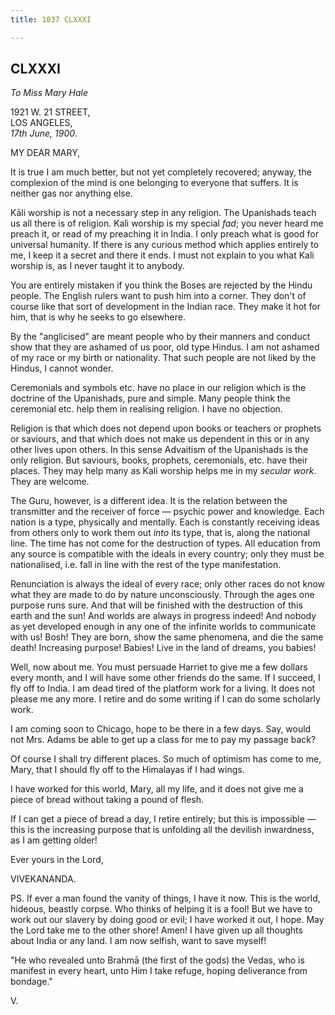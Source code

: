 ```yaml
---
title: 1037 CLXXXI

---
```

  

  


## CLXXXI

*To Miss Mary Hale*

1921 W. 21 STREET,  
LOS ANGELES,  
*17th June, 1900*.

MY DEAR MARY,

It is true I am much better, but not yet completely recovered; anyway,
the complexion of the mind is one belonging to everyone that suffers. It
is neither gas nor anything else.

Kāli worship is not a necessary step in any religion. The Upanishads
teach us all there is of religion. Kali worship is my special *fad*; you
never heard me preach it, or read of my preaching it in India. I only
preach what is good for universal humanity. If there is any curious
method which applies entirely to me, I keep it a secret and there it
ends. I must not explain to you what Kali worship is, as I never taught
it to anybody.

You are entirely mistaken if you think the Boses are rejected by the
Hindu people. The English rulers want to push him into a corner. They
don't of course like that sort of development in the Indian race. They
make it hot for him, that is why he seeks to go elsewhere.

By the "anglicised" are meant people who by their manners and conduct
show that they are ashamed of us poor, old type Hindus. I am not ashamed
of my race or my birth or nationality. That such people are not liked by
the Hindus, I cannot wonder.

Ceremonials and symbols etc. have no place in our religion which is the
doctrine of the Upanishads, pure and simple. Many people think the
ceremonial etc. help them in realising religion. I have no objection.

Religion is that which does not depend upon books or teachers or
prophets or saviours, and that which does not make us dependent in this
or in any other lives upon others. In this sense Advaitism of the
Upanishads is the only religion. But saviours, books, prophets,
ceremonials, etc. have their places. They may help many as Kali worship
helps me in my *secular work*. They are welcome.

The Guru, however, is a different idea. It is the relation between the
transmitter and the receiver of force — psychic power and knowledge.
Each nation is a type, physically and mentally. Each is constantly
receiving ideas from others only to work them out *into* its type, that
is, along the national line. The time has not come for the destruction
of types. All education from any source is compatible with the ideals in
every country; only they must be nationalised, i.e. fall in line with
the rest of the type manifestation.

Renunciation is always the ideal of every race; only other races do not
know what they are made to do by nature unconsciously. Through the ages
one purpose runs sure. And that will be finished with the destruction of
this earth and the sun! And worlds are always in progress indeed! And
nobody as yet developed enough in any one of the infinite worlds to
communicate with us! Bosh! They are born, show the same phenomena, and
die the same death! Increasing purpose! Babies! Live in the land of
dreams, you babies!

Well, now about me. You must persuade Harriet to give me a few dollars
every month, and I will have some other friends do the same. If I
succeed, I fly off to India. I am dead tired of the platform work for a
living. It does not please me any more. I retire and do some writing if
I can do some scholarly work.

I am coming soon to Chicago, hope to be there in a few days. Say, would
not Mrs. Adams be able to get up a class for me to pay my passage back?

Of course I shall try different places. So much of optimism has come to
me, Mary, that I should fly off to the Himalayas if I had wings.

I have worked for this world, Mary, all my life, and it does not give me
a piece of bread without taking a pound of flesh.

If I can get a piece of bread a day, I retire entirely; but this is
impossible — this is the increasing purpose that is unfolding all the
devilish inwardness, as I am getting older!

Ever yours in the Lord,

VIVEKANANDA.

PS. If ever a man found the vanity of things, I have it now. This is the
world, hideous, beastly corpse. Who thinks of helping it is a fool! But
we have to work out our slavery by doing good or evil; I have worked it
out, I hope. May the Lord take me to the other shore! Amen! I have given
up all thoughts about India or any land. I am now selfish, want to save
myself!

"He who revealed unto Brahmā (the first of the gods) the Vedas, who is
manifest in every heart, unto Him I take refuge, hoping deliverance from
bondage."

V.